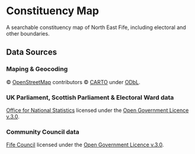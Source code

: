 # Constituency Map

A searchable constituency map of North East Fife, including electoral and other boundaries.

## Data Sources

### Maping & Geocoding
© [OpenStreetMap](https://openstreetmap.org/copyright/) contributors © [CARTO](https://carto.com/attribution) under [ODbL](https://opendatacommons.org/licenses/odbl/).

### UK Parliament, Scottish Parliament & Electoral Ward data
[Office for National Statistics](https://geoportal.statistics.gov.uk/search?q=BDY_ELE&sort=Date%20Created%7Ccreated%7Cdesc) licensed under the [Open Government Licence v.3.0](https://www.nationalarchives.gov.uk/doc/open-government-licence/version/3/).


### Community Council data
[Fife Council](https://data.spatialhub.scot/dataset/community_council_boundaries-fi) licensed under the [Open Government Licence v.3.0](https://www.nationalarchives.gov.uk/doc/open-government-licence/version/3/).
